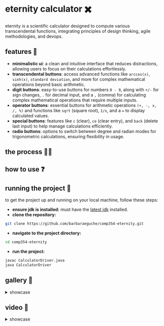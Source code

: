 # eternity calculator ✖️
eternity is a scientific calculator designed to compute various transcendental functions, integrating principles of design thinking, agile methodologies, and devops. 

## features 👾
- **minimalistic ui**: a clean and intuitive interface that reduces distractions, allowing users to focus on their calculations effortlessly.
- **transcendental buttons**: access advanced functions like `arccos(x)`, `sinh(x)`, `standard deviation`, and more for complex mathematical operations beyond basic arithmetic.
- **digit buttons**: easy-to-use buttons for numbers `0 - 9`, along with `+/-` for sign changes, `.` for decimal input, and a `,` (comma) for calculating complex mathematical operations that require multiple inputs.
- **operator buttons**: essential buttons for arithmetic operations `(+, -, x, /, %)` and functions like `sqrt` (square root), `1/x`, and a `=` to display calculated values.
- **special buttons**: features like `c` (clear), `ce` (clear entry), and `back` (delete last input) to help manage calculations efficiently.
- **radio buttons**: options to switch between degree and radian modes for trigonometric calculations, ensuring flexibility in usage.

## the process ✍🏽

## how to use ❓

## running the project 🏁
to get the project up and running on your local machine, follow these steps:

- **ensure jdk is installed:** must have the [latest jdk](https://www.java.com/en/download/manual.jsp) installed.
- **clone the repository:**
```bash
git clone https://github.com/barbaraeguche/comp354-eternity.git
```
- **navigate to the project directory:**
```bash
cd comp354-eternity
```
- **run the project:**
```bash
javac CalculatorDriver.java
java CalculatorDriver
```

## gallery 📸
<details>
  <summary>showcase</summary> <br>

  - **initial** <br>
  ![eternity](https://github.com/user-attachments/assets/f3abf9ca-05f2-4130-9fd4-b04838a050ee)
</details>

## video 📸
<details>
  <summary>showcase</summary>
  
  - **x^y**
  
  - **logarithm**
  
  - **arccos(x)**
  
  - **standard deviation**
  
</details>
